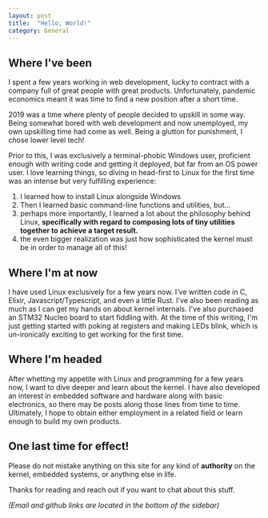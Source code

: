 ```yaml
---
layout: post
title:  "Hello, World!"
category: General
---
```


## Where I've been

I spent a few years working in web development, lucky to contract with a company full of great people with great products. Unfortunately, pandemic economics meant it was time to find a new position after a short time. 

2019 was a time where plenty of people decided to upskill in some way. Being somewhat bored with web development and now unemployed, my own upskilling time had come as well. Being a glutton for punishment, I chose lower level tech! 

Prior to this, I was exclusively a terminal-phobic Windows user, proficient enough with writing code and getting it deployed, but far from an OS power user. I love learning things, so diving in head-first to Linux for the first time was an intense but very fulfilling experience:

1. I learned how to install Linux alongside Windows
2. Then I learned basic command-line functions and utilities, but...
3. perhaps more importantly, I learned a lot about the philosophy behind Linux, **specifically with regard to composing lots of tiny utilities together to achieve a target result.**
4. the even bigger realization was just how sophisticated the kernel must be in order to manage all of this!

## Where I'm at now

I have used Linux exclusively for a few years now. I've written code in C, Elixir, Javascript/Typescript, and even a little Rust. I've also been reading as much as I can get my hands on about kernel internals. I've also purchased an STM32 Nucleo board to start fiddling with. At the time of this writing, I'm just getting started with poking at registers and making LEDs blink, which is un-ironically exciting to get working for the first time.

## Where I'm headed

After whetting my appetite with Linux and programming for a few years now, I want to dive deeper and learn about the kernel. I have also developed an interest in embedded software and hardware along with basic electronics, so there may be posts along those lines from time to time. Ultimately, I hope to obtain either employment in a related field or learn enough to build my own products.

## One last time for effect!

Please do not mistake anything on this site for any kind of **authority** on the kernel, embedded systems, or anything else in life.

Thanks for reading and reach out if you want to chat about this stuff. 

*(Email and github links are located in the bottom of the sidebar)*